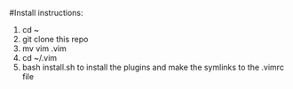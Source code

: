 #Install instructions:
1. cd ~
2. git clone this repo
3. mv vim .vim
4. cd ~/.vim
5. bash install.sh to install the plugins and make the symlinks to the .vimrc file
